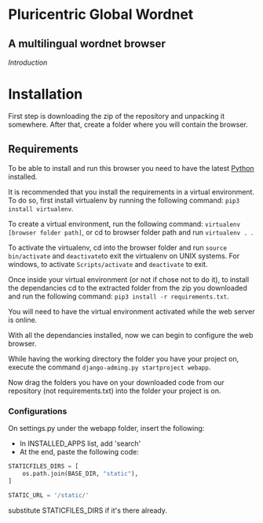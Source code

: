 # Pluricentric Global Wordnet
## A multilingual wordnet browser

*Introduction*


# Installation
First step is downloading the zip of the repository and unpacking it somewhere. After that, create a folder where you will contain the browser.
## Requirements

To be able to install and run this browser you need to have the latest [Python](https://www.python.org/downloads/) installed. 

It is recommended that you install the requirements in a virtual environment. To do so, first install virtualenv by running the following command: ```pip3 install virtualenv```.

To create a virtual environment, run the following command: ```virtualenv [browser folder path]```, or cd to browser folder path and run ```virtualenv . ```.

To activate the virtualenv, cd into the browser folder and run ```source bin/activate``` and ```deactivate```to exit the virtualenv on UNIX systems. For windows, to activate ```Scripts/activate``` and ```deactivate``` to exit.

Once inside your virtual environment (or not if chose not to do it), to install the dependancies cd to the extracted folder from the zip you downloaded and run the following command: ```pip3 install -r requirements.txt```.

You will need to have the virtual environment activated while the web server is online.

With all the dependancies installed, now we can begin to configure the web browser.

While having the working directory the folder you have your project on, execute the command ```django-adming.py startproject webapp```.

Now drag the folders you have on your downloaded code from our repository (not requirements.txt) into the folder your project is on. 

### Configurations

On settings.py under the webapp folder, insert the following:

+ In INSTALLED_APPS list, add 'search'
+ At the end, paste the following code:
```python
STATICFILES_DIRS = [
    os.path.join(BASE_DIR, "static"),
]

STATIC_URL = '/static/'
```
substitute STATICFILES_DIRS if it's there already.



